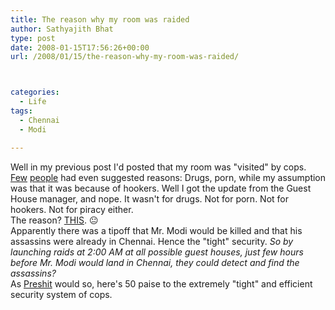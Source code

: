 ```yaml
---
title: The reason why my room was raided
author: Sathyajith Bhat
type: post
date: 2008-01-15T17:56:26+00:00
url: /2008/01/15/the-reason-why-my-room-was-raided/



categories:
  - Life
tags:
  - Chennai
  - Modi

---
```

Well in my previous post I'd posted that my room was "visited" by cops. [Few][1] [people][2] had even suggested reasons: Drugs, porn, while my assumption was that it was because of hookers. Well I got the update from the Guest House manager, and nope. It wasn't for drugs. Not for porn. Not for hookers. Not for piracy either.  
The reason? [THIS][3]. 😐  
Apparently there was a tipoff that Mr. Modi would be killed and that his assassins were already in Chennai. Hence the "tight" security. _So by launching raids at 2:00 AM at all possible guest houses, just few hours before Mr. Modi would land in Chennai, they could detect and find the assassins?_  
As [Preshit][4] would so, here's 50 paise to the extremely "tight" and efficient security system of cops.

 [1]: https://www.acchablog.com
 [2]: https://biotech-geek.com/
 [3]: https://in.news.yahoo.com/ani/20080114/r_t_ani_nl_general/tnl-narendra-modi-visits-southern-chenna-99cbaa1.html
 [4]: https://www.fiftypaise.com

